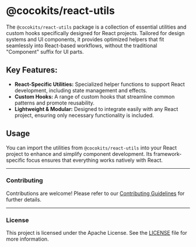 # @cocokits/react-utils
The `@cocokits/react-utils` package is a collection of essential utilities and custom hooks specifically designed for React projects. Tailored for design systems and UI components, it provides optimized helpers that fit seamlessly into React-based workflows, without the traditional "Component" suffix for UI parts.

## Key Features:
- **React-Specific Utilities:** Specialized helper functions to support React development, including state management and effects.
- **Custom Hooks:** A range of custom hooks that streamline common patterns and promote reusability.
- **Lightweight & Modular:** Designed to integrate easily with any React project, ensuring only necessary functionality is included.

## Usage
You can import the utilities from `@cocokits/react-utils` into your React project to enhance and simplify component development. Its framework-specific focus ensures that everything works natively with React.

--- 

### Contributing
Contributions are welcome! Please refer to our [Contributing Guidelines](https://github.com/coco-base/cocokits/blob/main/CONTRIBUTING.md) for further details.

--- 

### License
This project is licensed under the Apache License. See the [LICENSE](https://github.com/coco-base/cocokits/blob/main/LICENSE) file for more information.
